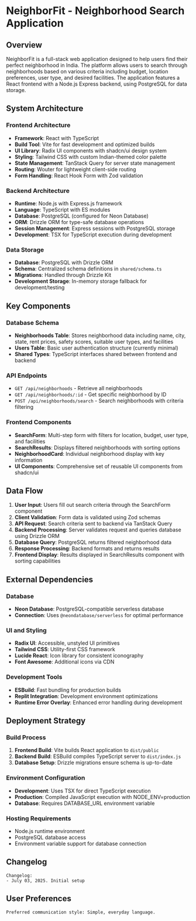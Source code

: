 # NeighborFit - Neighborhood Search Application

## Overview

NeighborFit is a full-stack web application designed to help users find their perfect neighborhood in India. The platform allows users to search through neighborhoods based on various criteria including budget, location preferences, user type, and desired facilities. The application features a React frontend with a Node.js Express backend, using PostgreSQL for data storage.

## System Architecture

### Frontend Architecture
- **Framework**: React with TypeScript
- **Build Tool**: Vite for fast development and optimized builds
- **UI Library**: Radix UI components with shadcn/ui design system
- **Styling**: Tailwind CSS with custom Indian-themed color palette
- **State Management**: TanStack Query for server state management
- **Routing**: Wouter for lightweight client-side routing
- **Form Handling**: React Hook Form with Zod validation

### Backend Architecture
- **Runtime**: Node.js with Express.js framework
- **Language**: TypeScript with ES modules
- **Database**: PostgreSQL (configured for Neon Database)
- **ORM**: Drizzle ORM for type-safe database operations
- **Session Management**: Express sessions with PostgreSQL storage
- **Development**: TSX for TypeScript execution during development

### Data Storage
- **Database**: PostgreSQL with Drizzle ORM
- **Schema**: Centralized schema definitions in `shared/schema.ts`
- **Migrations**: Handled through Drizzle Kit
- **Development Storage**: In-memory storage fallback for development/testing

## Key Components

### Database Schema
- **Neighborhoods Table**: Stores neighborhood data including name, city, state, rent prices, safety scores, suitable user types, and facilities
- **Users Table**: Basic user authentication structure (currently minimal)
- **Shared Types**: TypeScript interfaces shared between frontend and backend

### API Endpoints
- `GET /api/neighborhoods` - Retrieve all neighborhoods
- `GET /api/neighborhoods/:id` - Get specific neighborhood by ID
- `POST /api/neighborhoods/search` - Search neighborhoods with criteria filtering

### Frontend Components
- **SearchForm**: Multi-step form with filters for location, budget, user type, and facilities
- **SearchResults**: Displays filtered neighborhoods with sorting options
- **NeighborhoodCard**: Individual neighborhood display with key information
- **UI Components**: Comprehensive set of reusable UI components from shadcn/ui

## Data Flow

1. **User Input**: Users fill out search criteria through the SearchForm component
2. **Client Validation**: Form data is validated using Zod schemas
3. **API Request**: Search criteria sent to backend via TanStack Query
4. **Backend Processing**: Server validates request and queries database using Drizzle ORM
5. **Database Query**: PostgreSQL returns filtered neighborhood data
6. **Response Processing**: Backend formats and returns results
7. **Frontend Display**: Results displayed in SearchResults component with sorting capabilities

## External Dependencies

### Database
- **Neon Database**: PostgreSQL-compatible serverless database
- **Connection**: Uses `@neondatabase/serverless` for optimal performance

### UI and Styling
- **Radix UI**: Accessible, unstyled UI primitives
- **Tailwind CSS**: Utility-first CSS framework
- **Lucide React**: Icon library for consistent iconography
- **Font Awesome**: Additional icons via CDN

### Development Tools
- **ESBuild**: Fast bundling for production builds
- **Replit Integration**: Development environment optimizations
- **Runtime Error Overlay**: Enhanced error handling during development

## Deployment Strategy

### Build Process
1. **Frontend Build**: Vite builds React application to `dist/public`
2. **Backend Build**: ESBuild compiles TypeScript server to `dist/index.js`
3. **Database Setup**: Drizzle migrations ensure schema is up-to-date

### Environment Configuration
- **Development**: Uses TSX for direct TypeScript execution
- **Production**: Compiled JavaScript execution with NODE_ENV=production
- **Database**: Requires DATABASE_URL environment variable

### Hosting Requirements
- Node.js runtime environment
- PostgreSQL database access
- Environment variable support for database connection

## Changelog

```
Changelog:
- July 03, 2025. Initial setup
```

## User Preferences

```
Preferred communication style: Simple, everyday language.
```